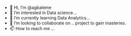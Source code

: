 - 👋 Hi, I’m @agbaleme
- 👀 I’m interested in Data science...
- 🌱 I’m currently learning Data Analytics...
- 💞️ I’m looking to collaborate on .. project to gain masteries.
- 📫 How to reach me ...

<!---
agbaleme/agbaleme is a ✨ special ✨ repository because its `README.md` (this file) appears on your GitHub profile.
You can click the Preview link to take a look at your changes.
--->
